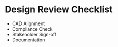# Design Review Checklist
- CAD Alignment
- Compliance Check
- Stakeholder Sign-off
- Documentation

